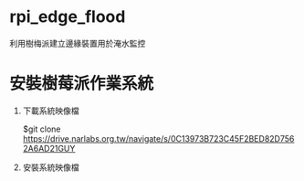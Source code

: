 # rpi_edge_flood
利用樹梅派建立邊緣裝置用於淹水監控

# 安裝樹莓派作業系統
1. 下載系統映像檔

    $git clone https://drive.narlabs.org.tw/navigate/s/0C13973B723C45F2BED82D7562A6AD21GUY
    
2. 安裝系統映像檔
